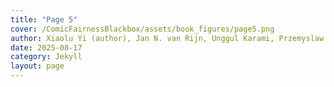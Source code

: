 ```yaml
---
title: "Page 5"
cover: /ComicFairnessBlackbox/assets/book_figures/page5.png
author: Xiaolu Yi (author), Jan N. van Rijn, Unggul Karami, Przemyslaw Biecek, Francien Dechesne (supervisors)
date: 2025-08-17
category: Jekyll
layout: page
---
```

